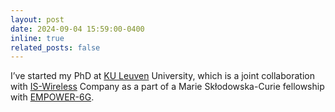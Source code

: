 ```yaml
---
layout: post
date: 2024-09-04 15:59:00-0400
inline: true
related_posts: false
---
```

I’ve started my PhD at [KU Leuven](https://www.kuleuven.be/kuleuven) University, which is a joint collaboration with [IS-Wireless](https://www.is-wireless.com/) Company as a part of a Marie Skłodowska-Curie fellowship with [EMPOWER-6G](https://www.empower6g.eu/).
